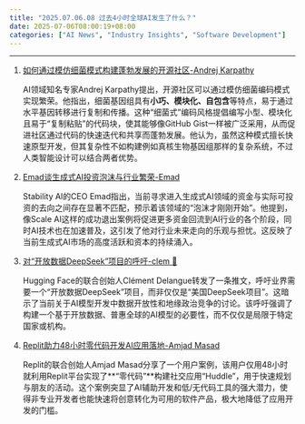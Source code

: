 ```yaml
---
title: "2025.07.06.08 过去4小时全球AI发生了什么？"
date: 2025-07-06T08:00:19+08:00
categories: ["AI News", "Industry Insights", "Software Development"]
---
```


---

1.  [如何通过模仿细菌模式构建蓬勃发展的开源社区-Andrej Karpathy](https://x.com/karpathy/status/1941616674094170287)

    AI领域知名专家Andrej Karpathy提出，开源社区可以通过模仿细菌编码模式实现繁荣。他指出，细菌基因组具有**小巧、模块化、自包含**等特点，易于通过水平基因转移进行复制和传播。这种“细菌式”编码风格提倡编写小型、模块化且易于“复制粘贴”的代码块，使其能够像GitHub Gist一样被广泛采用，从而促进社区通过代码的快速迭代和共享而蓬勃发展。他认为，虽然这种模式擅长快速原型开发，但其复杂性不如构建例如真核生物基因组那样的复杂系统，不过人类智能设计可以结合两者优势。

2.  [Emad谈生成式AI投资泡沫与行业繁荣-Emad](https://x.com/EMostaque/status/1941602765316280503)

    Stability AI的CEO Emad指出，当前寻求进入生成式AI领域的资金与实际可投资的去向之间存在显著不匹配，预示着该领域的“泡沫才刚刚开始”。他提到，像Scale AI这样的成功退出案例将促进更多资金回流到AI行业的各个阶段，同时AI技术也在加速普及，这引发了他对行业未来走向的乐观与担忧。这反映了当前生成式AI市场的高度活跃和资本的持续涌入。

3.  [对“开放数据DeepSeek”项目的呼吁-clem 🤗](https://x.com/ClementDelangue/status/1941605676167360726)

    Hugging Face的联合创始人Clément Delangue转发了一条推文，呼吁业界需要一个“开放数据DeepSeek”项目，而非仅仅是“美国DeepSeek项目”。这暗示了当前关于AI模型开发中数据开放性和地缘政治竞争的讨论。该呼吁强调了构建一个基于开放数据、普惠全球的AI模型的必要性，而不仅仅是局限于特定国家或机构。

4.  [Replit助力48小时零代码开发AI应用落地-Amjad Masad](https://x.com/amasad/status/1941597693220126767)

    Replit的联合创始人Amjad Masad分享了一个用户案例，该用户仅用48小时就利用Replit平台实现了**“零代码”**构建社交应用“Huddle”，用于快速规划与朋友的活动。这个案例突显了AI辅助开发和低/无代码工具的强大潜力，使得非专业开发者也能快速将创意转化为可用的软件产品，极大地降低了应用开发的门槛。